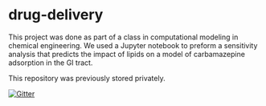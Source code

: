 # drug-delivery
This project was done as part of a class in computational modeling in chemical
engineering. We used a Jupyter notebook to preform a sensitivity analysis that 
predicts the impact of lipids on a model of carbamazepine adsorption in the GI
tract. 

This repository was previously stored privately. 

[![Gitter](https://badges.gitter.im/CHME5137/drug-delivery.svg)](https://gitter.im/CHME5137/drug-delivery?utm_source=badge&utm_medium=badge&utm_campaign=pr-badge)
